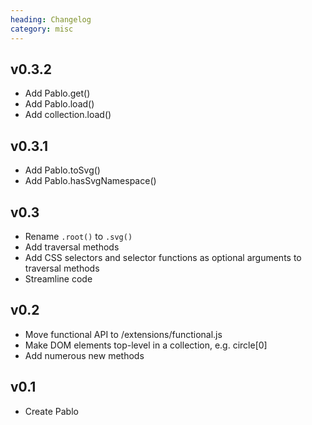 ```yaml
--- 
heading: Changelog
category: misc
---
```



## v0.3.2
- Add Pablo.get()
- Add Pablo.load()
- Add collection.load()


## v0.3.1
- Add Pablo.toSvg()
- Add Pablo.hasSvgNamespace()


## v0.3
- Rename `.root()` to `.svg()`
- Add traversal methods
- Add CSS selectors and selector functions as optional arguments to traversal methods
- Streamline code


## v0.2
- Move functional API to /extensions/functional.js
- Make DOM elements top-level in a collection, e.g. circle\[0\]
- Add numerous new methods


## v0.1
- Create Pablo
